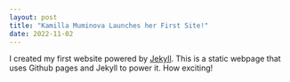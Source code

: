 ```yaml
---
layout: post
title: "Kamilla Muminova Launches her First Site!"
date: 2022-11-02
---
```


I created my first website powered by [Jekyll](http://jekyllrb.com). This is a static webpage that uses Github pages and Jekyll to power it. How exciting!